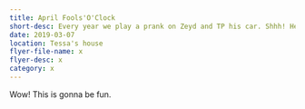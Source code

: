 ```yaml
---
title: April Fools'O'Clock
short-desc: Every year we play a prank on Zeyd and TP his car. Shhh! He doesn't know it's us yet
date: 2019-03-07
location: Tessa's house
flyer-file-name: x
flyer-desc: x
category: x
---
```


Wow! This is gonna be fun.
